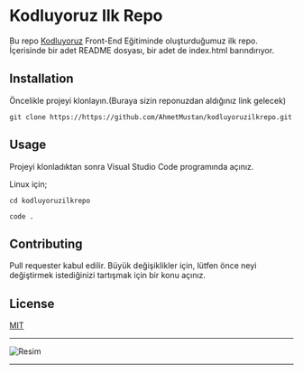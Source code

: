 # Kodluyoruz Ilk Repo

Bu repo [Kodluyoruz](https://www.kodluyoruz.org/) Front-End Eğitiminde oluşturduğumuz ilk repo. İçerisinde bir adet README dosyası, bir adet de index.html barındırıyor.

## Installation

Öncelikle projeyi klonlayın.(Buraya sizin reponuzdan aldığınız link gelecek)

```
git clone https://https://github.com/AhmetMustan/kodluyoruzilkrepo.git
```

## Usage

Projeyi klonladıktan sonra Visual Studio Code programında açınız.

Linux için;

``` 
cd kodluyoruzilkrepo

code . 
```

## Contributing

Pull requester kabul edilir. Büyük değişiklikler için, lütfen önce neyi değiştirmek istediğinizi tartışmak için bir konu açınız.

## License

[MIT](https://choosealicense.com/)

--------------
![Resim](https://avatars.githubusercontent.com/u/30476529?s=200&v=4)

-----------------------

